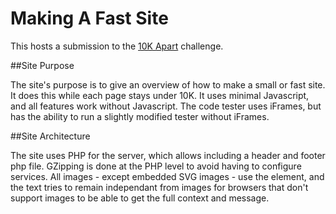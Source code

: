 # Making A Fast Site

This hosts a submission to the [10K Apart](https://a-k-apart.com/) challenge.

##Site Purpose

The site's purpose is to give an overview of how to make a small or fast site. It does this while each page stays under 10K. It uses minimal Javascript, and all features work without Javascript. The code tester uses iFrames, but has the ability to run a slightly modified tester without iFrames.

##Site Architecture

The site uses PHP for the server, which allows including a header and footer php file. GZipping is done at the PHP level to avoid having to configure services. All images - except embedded SVG images - use the <picture> element, and the text tries to remain independant from images for browsers that don't support images to be able to get the full context and message.
